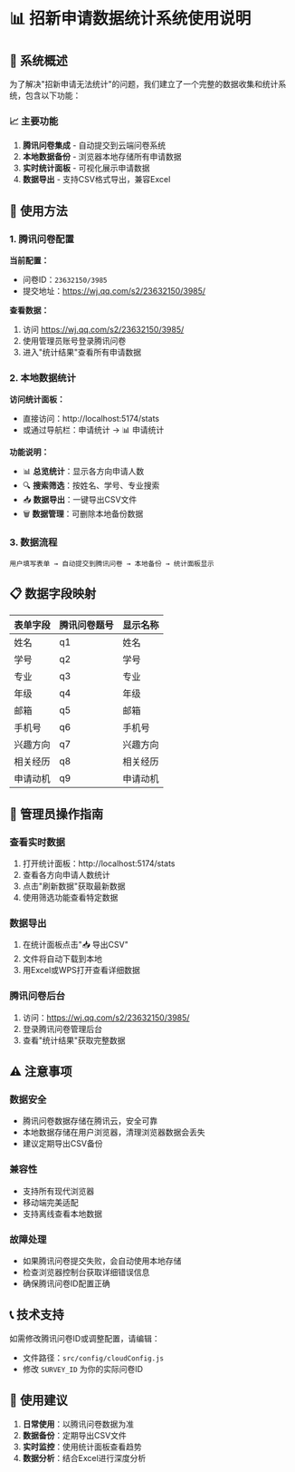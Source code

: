 # 📊 招新申请数据统计系统使用说明

## 🎯 系统概述

为了解决"招新申请无法统计"的问题，我们建立了一个完整的数据收集和统计系统，包含以下功能：

### 📈 主要功能

1. **腾讯问卷集成** - 自动提交到云端问卷系统
2. **本地数据备份** - 浏览器本地存储所有申请数据
3. **实时统计面板** - 可视化展示申请数据
4. **数据导出** - 支持CSV格式导出，兼容Excel

## 🚀 使用方法

### 1. 腾讯问卷配置

**当前配置：**
- 问卷ID：`23632150/3985`
- 提交地址：https://wj.qq.com/s2/23632150/3985/

**查看数据：**
1. 访问 https://wj.qq.com/s2/23632150/3985/
2. 使用管理员账号登录腾讯问卷
3. 进入"统计结果"查看所有申请数据

### 2. 本地数据统计

**访问统计面板：**
- 直接访问：http://localhost:5174/stats
- 或通过导航栏：申请统计 → 📊 申请统计

**功能说明：**
- 📊 **总览统计**：显示各方向申请人数
- 🔍 **搜索筛选**：按姓名、学号、专业搜索
- 📥 **数据导出**：一键导出CSV文件
- 🗑️ **数据管理**：可删除本地备份数据

### 3. 数据流程

```
用户填写表单 → 自动提交到腾讯问卷 → 本地备份 → 统计面板显示
```

## 📋 数据字段映射

| 表单字段 | 腾讯问卷题号 | 显示名称 |
|----------|---------------|----------|
| 姓名     | q1            | 姓名     |
| 学号     | q2            | 学号     |
| 专业     | q3            | 专业     |
| 年级     | q4            | 年级     |
| 邮箱     | q5            | 邮箱     |
| 手机号   | q6            | 手机号   |
| 兴趣方向 | q7            | 兴趣方向 |
| 相关经历 | q8            | 相关经历 |
| 申请动机 | q9            | 申请动机 |

## 🔧 管理员操作指南

### 查看实时数据
1. 打开统计面板：http://localhost:5174/stats
2. 查看各方向申请人数统计
3. 点击"刷新数据"获取最新数据
4. 使用筛选功能查看特定数据

### 数据导出
1. 在统计面板点击"📥 导出CSV"
2. 文件将自动下载到本地
3. 用Excel或WPS打开查看详细数据

### 腾讯问卷后台
1. 访问：https://wj.qq.com/s2/23632150/3985/
2. 登录腾讯问卷管理后台
3. 查看"统计结果"获取完整数据

## ⚠️ 注意事项

### 数据安全
- 腾讯问卷数据存储在腾讯云，安全可靠
- 本地数据存储在用户浏览器，清理浏览器数据会丢失
- 建议定期导出CSV备份

### 兼容性
- 支持所有现代浏览器
- 移动端完美适配
- 支持离线查看本地数据

### 故障处理
- 如果腾讯问卷提交失败，会自动使用本地存储
- 检查浏览器控制台获取详细错误信息
- 确保腾讯问卷ID配置正确

## 📞 技术支持

如需修改腾讯问卷ID或调整配置，请编辑：
- 文件路径：`src/config/cloudConfig.js`
- 修改 `SURVEY_ID` 为你的实际问卷ID

## 🎯 使用建议

1. **日常使用**：以腾讯问卷数据为准
2. **数据备份**：定期导出CSV文件
3. **实时监控**：使用统计面板查看趋势
4. **数据分析**：结合Excel进行深度分析